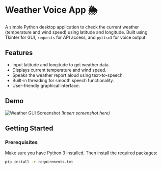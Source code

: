 # Weather Voice App 🌦️

A simple Python desktop application to check the current weather (temperature and wind speed) using latitude and longitude. Built using Tkinter for GUI, `requests` for API access, and `pyttsx3` for voice output.

## Features

- Input latitude and longitude to get weather data.
- Displays current temperature and wind speed.
- Speaks the weather report aloud using text-to-speech.
- Built-in threading for smooth speech functionality.
- User-friendly graphical interface.

## Demo

![Weather GUI Screenshot](#) *(Insert screenshot here)*

## Getting Started

### Prerequisites

Make sure you have Python 3 installed. Then install the required packages:

```bash
pip install -r requirements.txt
